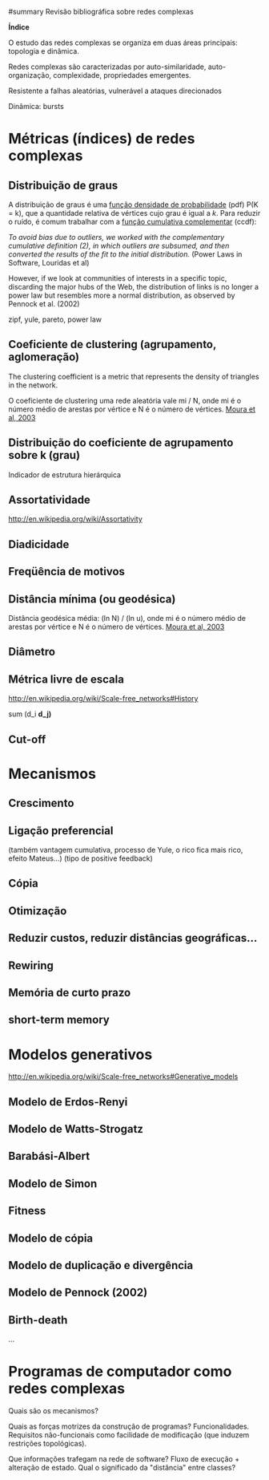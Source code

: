 ﻿#summary Revisão bibliográfica sobre redes complexas

**Índice**


O estudo das redes complexas se organiza em duas áreas principais: topologia e dinâmica.

Redes complexas são caracterizadas por auto-similaridade, auto-organização, complexidade, propriedades emergentes.

Resistente a falhas aleatórias, vulnerável a ataques direcionados

Dinâmica: bursts

# Métricas (índices) de redes complexas #

## Distribuição de graus ##

A distribuição de graus é uma [função densidade de probabilidade](http://en.wikipedia.org/wiki/Probability_density_function) (pdf) P(K = k), que a quantidade relativa de vértices cujo grau é igual a _k_. Para reduzir o ruído, é comum trabalhar com a [função cumulativa complementar](http://en.wikipedia.org/wiki/Cumulative_distribution_function#Complementary_cumulative_distribution_function) (ccdf):

_To avoid bias due to outliers, we worked with the complementary cumulative definition (2), in which outliers are subsumed, and then converted the results of the fit to the initial distribution._ (Power Laws in Software, Louridas et al)

However, if we look at communities of interests in a specific topic, discarding the major hubs of the Web, the distribution of links is no longer a power law but resembles more a normal distribution, as observed by Pennock et al. (2002)

zipf, yule, pareto, power law

## Coeficiente de clustering (agrupamento, aglomeração) ##

The clustering coefficient is a metric that represents the density of triangles in the network.

O coeficiente de clustering uma rede aleatória vale mi / N, onde mi é o número médio de arestas por vértice e N é o número de vértices. [Moura et al, 2003](de.md)

## Distribuição do coeficiente de agrupamento sobre k (grau) ##

Indicador de estrutura hierárquica


## Assortatividade ##
http://en.wikipedia.org/wiki/Assortativity

## Diadicidade ##

## Freqüência de motivos ##

## Distância mínima (ou geodésica) ##

Distância geodésica média: (ln N) / (ln u), onde mi é o número médio de arestas por vértice e N é o número de vértices. [Moura et al, 2003](de.md)

## Diâmetro ##

## Métrica livre de escala ##

http://en.wikipedia.org/wiki/Scale-free_networks#History

sum (d\_i **d\_j)**

## Cut-off ##


# Mecanismos #
## Crescimento ##
## Ligação preferencial ##

(também vantagem cumulativa, processo de Yule, o rico fica mais rico, efeito Mateus...)
(tipo de positive feedback)

## Cópia ##
## Otimização ##
## Reduzir custos, reduzir distâncias geográficas... ##
## Rewiring ##
## Memória de curto prazo ##
## short-term memory ##

# Modelos generativos #

http://en.wikipedia.org/wiki/Scale-free_networks#Generative_models

## Modelo de Erdos-Renyi ##
## Modelo de Watts-Strogatz ##
## Barabási-Albert ##
## Modelo de Simon ##
## Fitness ##
## Modelo de cópia ##
## Modelo de duplicação e divergência ##
## Modelo de Pennock (2002) ##
## Birth-death ##
...

# Programas de computador como redes complexas #

Quais são os mecanismos?

Quais as forças motrizes da construção de programas? Funcionalidades. Requisitos não-funcionais como facilidade de modificação (que induzem restrições topológicas).

Que informações trafegam na rede de software? Fluxo de execução + alteração de estado.
Qual o significado da "distância" entre classes?